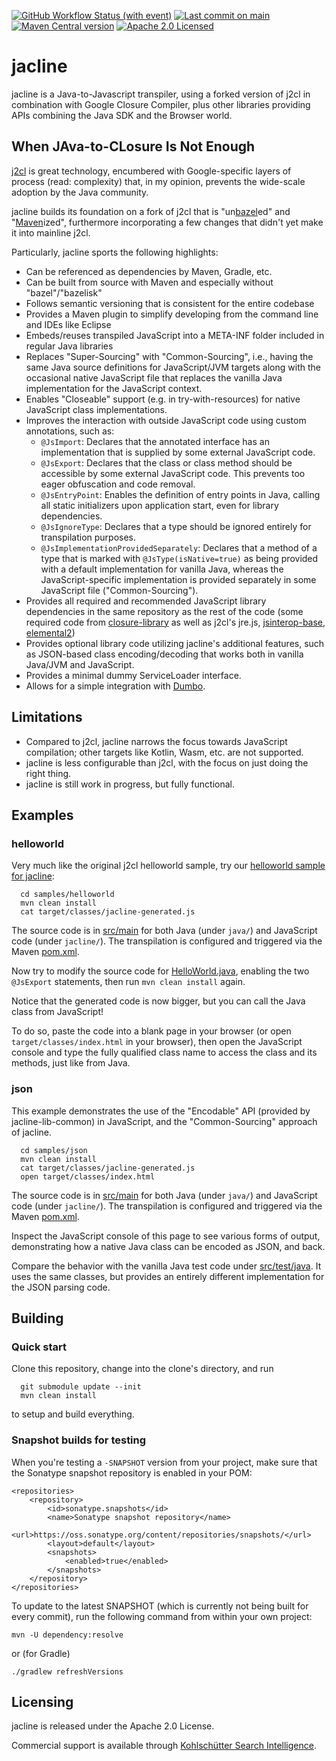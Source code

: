 [![GitHub Workflow Status (with event)](https://img.shields.io/github/actions/workflow/status/kohlschutter/jacline/codeql-analysis.yml?cacheSeconds=60)](https://github.com/kohlschutter/jacline/actions/workflows/codeql-analysis.yml) [![Last commit on main](https://img.shields.io/github/last-commit/kohlschutter/jacline/main)](https://github.com/kohlschutter/jacline/commits/main) [![Maven Central version](https://img.shields.io/maven-central/v/com.kohlschutter.jacline/jacline)](https://search.maven.org/artifact/com.kohlschutter.jacline/jacline) [![Apache 2.0 Licensed](https://img.shields.io/github/license/kohlschutter/jacline)](https://github.com/kohlschutter/jacline/blob/main/NOTICE)

# jacline

jacline is a Java-to-Javascript transpiler, using a forked version of j2cl in combination with Google Closure Compiler, plus other libraries providing APIs combining the Java SDK and the Browser world.

## When JAva-to-CLosure Is Not Enough

[j2cl](https://github.com/google/j2cl) is great technology, encumbered with Google-specific layers
of process (read: complexity) that, in my opinion, prevents the wide-scale adoption by the Java
community.

jacline builds its foundation on a fork of j2cl that is "un[bazel](https://bazel.build)ed" and
"[Maven](https://maven.apache.org)ized", furthermore incorporating a few changes that didn't yet
make it into mainline j2cl.

Particularly, jacline sports the following highlights:

- Can be referenced as dependencies by Maven, Gradle, etc.
- Can be built from source with Maven and especially without "bazel"/"bazelisk"
- Follows semantic versioning that is consistent for the entire codebase
- Provides a Maven plugin to simplify developing from the command line and IDEs like Eclipse
- Embeds/reuses transpiled JavaScript into a META-INF folder included in regular Java libraries
- Replaces "Super-Sourcing" with "Common-Sourcing", i.e., having the same Java source definitions
  for JavaScript/JVM targets along with the occasional native JavaScript file that replaces the
  vanilla Java implementation for the JavaScript context.
- Enables "Closeable" support (e.g. in try-with-resources) for native JavaScript class implementations.
- Improves the interaction with outside JavaScript code using custom annotations, such as:
  - `@JsImport`: Declares that the annotated interface has an implementation that is supplied by some
  external JavaScript code.
  - `@JsExport`: Declares that the class or class method should be accessible by some external
  JavaScript code. This prevents too eager obfuscation and code removal.
  - `@JsEntryPoint`: Enables the definition of entry points in Java, calling all static initializers
  upon application start, even for library dependencies.
  - `@JsIgnoreType`: Declares that a type should be ignored entirely for transpilation purposes.
  - `@JsImplementationProvidedSeparately`: Declares that a method of a type that is marked with
  `@JsType(isNative=true)` as being provided with a default implementation for vanilla Java, whereas
  the JavaScript-specific implementation is provided separately in some JavaScript file
  ("Common-Sourcing").
- Provides all required and recommended JavaScript library dependencies in the same repository as
  the rest of the code (some required code from
  [closure-library](https://github.com/google/closure-library) as well as j2cl's jre.js,
[jsinterop-base](https://github.com/google/jsinterop-base),
[elemental2](https://github.com/google/elemental2))
- Provides optional library code utilizing jacline's additional features, such as JSON-based
  class encoding/decoding that works both in vanilla Java/JVM and JavaScript.
- Provides a minimal dummy ServiceLoader interface.
- Allows for a simple integration with [Dumbo](https://github.com/kohlschuetter/dumbo).

## Limitations

- Compared to j2cl, jacline narrows the focus towards JavaScript compilation; other targets like
  Kotlin, Wasm, etc. are not supported.
- jacline is less configurable than j2cl, with the focus on just doing the right thing.
- jacline is still work in progress, but fully functional.

## Examples

### helloworld

Very much like the original j2cl helloworld sample, try our [helloworld sample for
jacline](samples/helloworld/):

```
  cd samples/helloworld
  mvn clean install
  cat target/classes/jacline-generated.js
```

The source code is in [src/main](samples/helloworld/src/main) for both Java (under `java/`) and
JavaScript code (under `jacline/`).  The transpilation is configured and triggered via the Maven
[pom.xml](samples/helloworld/pom.xml).

Now try to modify the source code for
[HelloWorld.java](samples/helloworld/src/main/java/com/kohlschutter/jacline/samples/helloworld/HelloWorld.java),
enabling the two `@JsExport` statements, then run `mvn clean install` again.

Notice that the generated code is now bigger, but you can call the Java class from JavaScript!

To do so, paste the code into a blank page in your browser (or open `target/classes/index.html` in
your browser), then open the JavaScript console and type the fully qualified class name to access
the class and its methods, just like from Java.

### json

This example demonstrates the use of the "Encodable" API (provided by jacline-lib-common) in
JavaScript, and the "Common-Sourcing" approach of jacline.

```
  cd samples/json
  mvn clean install
  cat target/classes/jacline-generated.js
  open target/classes/index.html
```

The source code is in [src/main](samples/json/src/main) for both Java (under `java/`) and JavaScript
code (under `jacline/`).  The transpilation is configured and triggered via the Maven
[pom.xml](samples/json/pom.xml).

Inspect the JavaScript console of this page to see various forms of output, demonstrating how a
native Java class can be encoded as JSON, and back.

Compare the behavior with the vanilla Java test code under
[src/test/java](samples/json/src/test/java).  It uses the same classes, but provides an entirely
different implementation for the JSON parsing code.

## Building

### Quick start

Clone this repository, change into the clone's directory, and run

```
  git submodule update --init
  mvn clean install
```

to setup and build everything.

### Snapshot builds for testing

When you're testing a `-SNAPSHOT` version from your project, make sure that the Sonatype snapshot
repository is enabled in your POM:

```
<repositories>
    <repository>
        <id>sonatype.snapshots</id>
        <name>Sonatype snapshot repository</name>
        <url>https://oss.sonatype.org/content/repositories/snapshots/</url>
        <layout>default</layout>
        <snapshots>
            <enabled>true</enabled>
        </snapshots>
    </repository>
</repositories>
```

To update to the latest SNAPSHOT (which is currently not being built for every commit),
run the following command from within your own project:

```
mvn -U dependency:resolve
```

or (for Gradle)

```
./gradlew refreshVersions
```

## Licensing

jacline is released under the Apache 2.0 License.

Commercial support is available through [Kohlschütter Search Intelligence](http://www.kohlschutter.com/).
